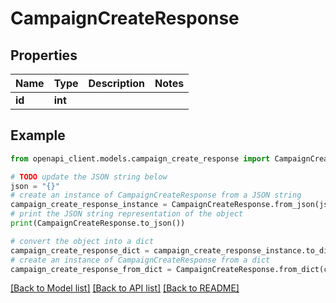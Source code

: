 # CampaignCreateResponse


## Properties

Name | Type | Description | Notes
------------ | ------------- | ------------- | -------------
**id** | **int** |  | 

## Example

```python
from openapi_client.models.campaign_create_response import CampaignCreateResponse

# TODO update the JSON string below
json = "{}"
# create an instance of CampaignCreateResponse from a JSON string
campaign_create_response_instance = CampaignCreateResponse.from_json(json)
# print the JSON string representation of the object
print(CampaignCreateResponse.to_json())

# convert the object into a dict
campaign_create_response_dict = campaign_create_response_instance.to_dict()
# create an instance of CampaignCreateResponse from a dict
campaign_create_response_from_dict = CampaignCreateResponse.from_dict(campaign_create_response_dict)
```
[[Back to Model list]](../README.md#documentation-for-models) [[Back to API list]](../README.md#documentation-for-api-endpoints) [[Back to README]](../README.md)


